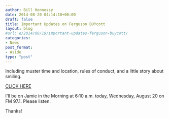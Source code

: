 ```yaml
---
author: Bill Hennessy
date: 2014-08-20 04:14:10+00:00
draft: false
title: Important Updates on Ferguson BUYcott
layout: blog
#url: e/2014/08/19/important-updates-ferguson-buycott/
categories:
- News
post_format:
- Aside
type: "post"
---
```


Including muster time and location, rules of conduct, and a little story about smiling.

[CLICK HERE](https://hennessysview.com/2014/08/18/buycott-ferguson/)

I'll be on Jamie in the Morning at 6:10 a.m. today, Wednesday, August 20 on FM 97.1. Please listen.

Thanks!
